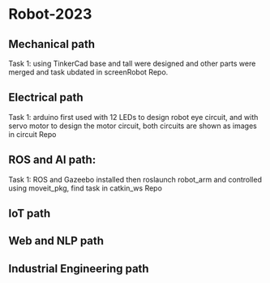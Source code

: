 # Robot-2023

## Mechanical path

Task 1: using TinkerCad base and tall were designed and other parts were merged and task ubdated in screenRobot Repo.

## Electrical path

Task 1: arduino first used with 12 LEDs to design robot eye circuit, and with servo motor to design the motor circuit, both circuits are shown as images in circuit Repo 

## ROS and AI path:

Task 1: ROS and Gazeebo installed then roslaunch robot_arm and controlled using moveit_pkg, find task in catkin_ws Repo

## IoT path
## Web and NLP path
## Industrial Engineering path